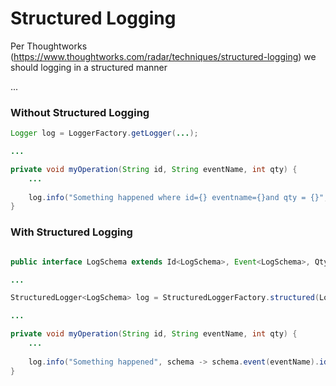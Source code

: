 # Structured Logging

Per Thoughtworks (https://www.thoughtworks.com/radar/techniques/structured-logging) we should logging in a structured manner

...

### Without Structured Logging

```java
Logger log = LoggerFactory.getLogger(...);

...

private void myOperation(String id, String eventName, int qty) {
    ...
    
    log.info("Something happened where id={} eventname={}and qty = {}", id, eventName, qty);
}
```

### With Structured Logging

```java

public interface LogSchema extends Id<LogSchema>, Event<LogSchema>, Qty<LogSchema>{}

...

StructuredLogger<LogSchema> log = StructuredLoggerFactory.structured(LogSchema.class);  // note: the library auto-generates the schema instance class

...

private void myOperation(String id, String eventName, int qty) {
    ...
    
    log.info("Something happened", schema -> schema.event(eventName).id(id).qty(qty));
}
```
